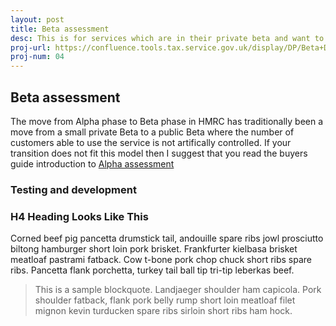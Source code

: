 ```yaml
---
layout: post
title: Beta assessment
desc: This is for services which are in their private beta and want to move into public beta.
proj-url: https://confluence.tools.tax.service.gov.uk/display/DP/Beta+Development
proj-num: 04
---
```




## Beta assessment

The move from Alpha phase to Beta phase in HMRC has traditionally been a move from a small private Beta to a public Beta where the number of customers able to use the service is not artifically controlled. If your transition does not fit this model then I suggest that you read the buyers guide introduction to [Alpha assessment][alpha assessment]

### Testing and development 


### H4 Heading Looks Like This

Corned beef pig pancetta drumstick tail, andouille spare ribs jowl prosciutto biltong hamburger short loin pork brisket. Frankfurter kielbasa brisket meatloaf pastrami fatback. Cow t-bone pork chop chuck short ribs spare ribs. Pancetta flank porchetta, turkey tail ball tip tri-tip leberkas beef.

> This is a sample blockquote. Landjaeger shoulder ham capicola. 
> Pork shoulder fatback, flank pork belly rump short loin meatloaf filet mignon kevin turducken spare ribs sirloin short ribs ham hock.





[alpha assessment]:			/buyers-guide2/Alpha%20assessment/